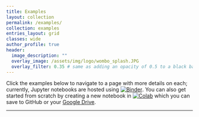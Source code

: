```yaml
---
title: Examples
layout: collection
permalink: /examples/
collection: examples
entries_layout: grid
classes: wide
author_profile: true
header:
  image_description: ""
  overlay_image: /assets/img/logo/wombo_splash.JPG
  overlay_filter: 0.35 # same as adding an opacity of 0.5 to a black background
---
```


Click the examples below to navigate to a page with more details on each; currently, Jupyter notebooks are hosted using [![Binder](https://mybinder.org/badge_logo.svg)](https://mybinder.org/). You can also get started from scratch by creating a new notebook in [![Colab](https://colab.research.google.com/assets/colab-badge.svg)](https://colab.research.google.com/github/) which you can save to GitHub or your [Google Drive](https://drive.google.com). 

---

